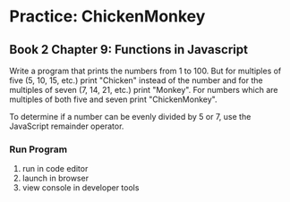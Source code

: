 # Practice: ChickenMonkey
## Book 2 Chapter 9: Functions in Javascript 

Write a program that prints the numbers from 1 to 100. But for multiples of five (5, 10, 15, etc.) print "Chicken" instead of the number and for the multiples of seven (7, 14, 21, etc.) print "Monkey". For numbers which are multiples of both five and seven print "ChickenMonkey".

To determine if a number can be evenly divided by 5 or 7, use the JavaScript remainder operator.

### Run Program
1. run in code editor 
2. launch in browser 
3. view console in developer tools 
